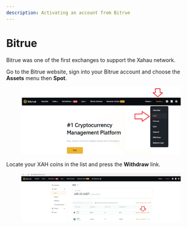 ```yaml
---
description: Activating an account from Bitrue
---
```


# Bitrue

Bitrue was one of the first exchanges to support the Xahau network.

Go to the Bitrue website, sign into your Bitrue account and choose the **Assets** menu then **Spot**.

<figure><img src="../../.gitbook/assets/image.png" alt=""><figcaption></figcaption></figure>

Locate your XAH coins in the list and press the **Withdraw** link.

<figure><img src="../../.gitbook/assets/image (33).png" alt=""><figcaption></figcaption></figure>
